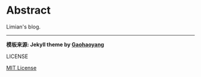 # Abstract

Limian's blog.



---

**模板来源:  Jekyll theme by [Gaohaoyang](https://github.com/Gaohaoyang/gaohaoyang.github.io)**

LICENSE

[MIT License](https://github.com/limian539/limian539.github.io/blob/master/LICENSE.md)



